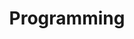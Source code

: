 ---
layout: project-category
title: Programming
permalink: /projects/project_categories/programming/
---